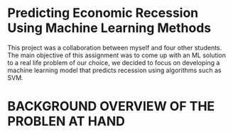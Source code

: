 # Predicting Economic Recession Using Machine Learning Methods
This project was a collaboration between myself and four other students. The main objective of this assignment was to come up with an ML solution to a real life problem of our choice, we decided to focus on developing a machine learning model that predicts recession using algorithms such as SVM.

# BACKGROUND OVERVIEW OF THE PROBLEN AT HAND

